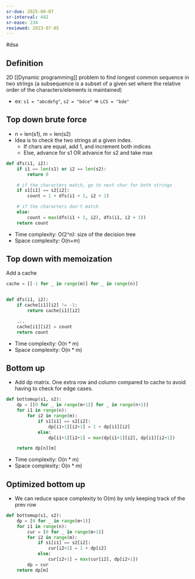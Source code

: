 ```yaml
---
sr-due: 2025-08-07
sr-interval: 442
sr-ease: 234
reviewed: 2023-07-05
---
```


#dsa

## Definition

2D [[Dynamic programming]] problem to find longest common sequence in two strings (a subsequence is a subset of a given set where the relative order of the characters/elements is maintained)

- ex: `s1 = "abcdefg"`, `s2 = "bdce"` => `LCS = "bde"`

## Top down brute force

- n = len(s1), m = len(s2)
- Idea is to check the two strings at a given index.
  - If chars are equal, add 1, and increment both indices
  - Else, advance for s1 OR advance for s2 and take max

```python
def dfs(i1, i2):
    if i1 == len(s1) or i2 == len(s2):
        return 0

    # if the characters match, go to next char for both strings
    if s1[i1] == s2[i2]:
	    count = 1 + dfs(i1 + 1, i2 + 1)

    # if the characters don't match
    else:
        count = max(dfs(i1 + 1, i2), dfs(i1, i2 + 1))
    return count
```

- Time complexity: O(2^n): size of the decision tree
- Space complexity: O(n+m)

## Top down with memoization

Add a cache

```python
cache = [[-1 for _ in range(m)] for _ in range(n)]


def dfs(i1, i2):
	if cache[i1][i2] != -1:
		return cache[i1][i2]

	...
	cache[i1][i2] = count
	return count
```

- Time complexity: O(n \* m)
- Space complexity: O(n \* m)

## Bottom up

- Add dp matrix. One extra row and column compared to cache to avoid having to check for edge cases.

```python
def bottomup(s1, s2):
	dp = [[0 for _ in range(m+1)] for _ in range(n+1)]
	for i1 in range(n):
		for i2 in range(m):
			if s1[i1] == s2[i2]:
				dp[i1+1][i2+1] = 1 + dp[i1][i2]
			else:
				dp[i1+1][i2+1] = max(dp[i1+1][i2], dp[i1][i2+1])

	return dp[n][m]
```

- Time complexity: O(n \* m)
- Space complexity: O(n \* m)

## Optimized bottom up

- We can reduce space complexity to O(m) by only keeping track of the prev row

```python
def bottomup(s1, s2):
	dp = [0 for _ in range(m+1)]
	for i1 in range(n):
		cur = [0 for _ in range(m+1)]
		for i2 in range(m):
			if s1[i1] == s2[i2]:
				cur[i2+1] = 1 + dp[i2]
			else:
				cur[i2+1] = max(cur[i2], dp[i2+1])
		dp = cur
	return dp[m]
```
